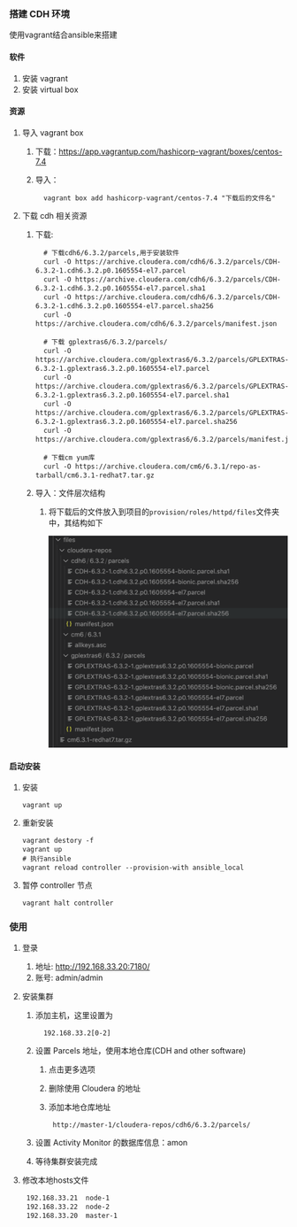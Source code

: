### 搭建 CDH 环境

使用vagrant结合ansible来搭建

#### 软件

1. 安装 vagrant
2. 安装 virtual box

#### 资源

1. 导入 vagrant box
   1. 下载：https://app.vagrantup.com/hashicorp-vagrant/boxes/centos-7.4
   2. 导入：

   			vagrant box add hashicorp-vagrant/centos-7.4 "下载后的文件名"
2. 下载 cdh 相关资源
   1. 下载:
   		
   			# 下载cdh6/6.3.2/parcels,用于安装软件
   			curl -O https://archive.cloudera.com/cdh6/6.3.2/parcels/CDH-6.3.2-1.cdh6.3.2.p0.1605554-el7.parcel
			curl -O https://archive.cloudera.com/cdh6/6.3.2/parcels/CDH-6.3.2-1.cdh6.3.2.p0.1605554-el7.parcel.sha1
			curl -O https://archive.cloudera.com/cdh6/6.3.2/parcels/CDH-6.3.2-1.cdh6.3.2.p0.1605554-el7.parcel.sha256
			curl -O https://archive.cloudera.com/cdh6/6.3.2/parcels/manifest.json
			
			# 下载 gplextras6/6.3.2/parcels/
			curl -O https://archive.cloudera.com/gplextras6/6.3.2/parcels/GPLEXTRAS-6.3.2-1.gplextras6.3.2.p0.1605554-el7.parcel
			curl -O https://archive.cloudera.com/gplextras6/6.3.2/parcels/GPLEXTRAS-6.3.2-1.gplextras6.3.2.p0.1605554-el7.parcel.sha1
			curl -O https://archive.cloudera.com/gplextras6/6.3.2/parcels/GPLEXTRAS-6.3.2-1.gplextras6.3.2.p0.1605554-el7.parcel.sha256
			curl -O https://archive.cloudera.com/gplextras6/6.3.2/parcels/manifest.json
			
			# 下载cm yum库
			curl -O https://archive.cloudera.com/cm6/6.3.1/repo-as-tarball/cm6.3.1-redhat7.tar.gz


   2. 导入：文件层次结构
   		1. 将下载后的文件放入到项目的`provision/roles/httpd/files`文件夹中，其结构如下

   			![](files_structure.png)

#### 启动安装

1.  安装

        vagrant up

2.  重新安装

        vagrant destory -f
        vagrant up
        # 执行ansible
        vagrant reload controller --provision-with ansible_local

3.  暂停 controller 节点

    	vagrant halt controller

### 使用

1. 登录
   1. 地址: http://192.168.33.20:7180/
   2. 账号: admin/admin
2. 安装集群
   1. 添加主机，这里设置为

   			192.168.33.2[0-2]
   2. 设置 Parcels 地址，使用本地仓库(CDH and other software)
   		1. 点击更多选项
   		2. 删除使用 Cloudera 的地址 
   		3. 添加本地仓库地址

   				http://master-1/cloudera-repos/cdh6/6.3.2/parcels/
   3. 设置 Activity Monitor 的数据库信息：amon
   4. 等待集群安装完成
3. 修改本地hosts文件

		192.168.33.21  node-1
		192.168.33.22  node-2
		192.168.33.20  master-1 
